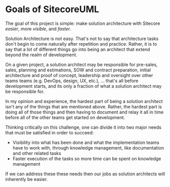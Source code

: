 # Goals of SitecoreUML

The goal of this project is simple: make solution architecture with Sitecore _easier_, more _visible_, and _faster_.  

Solution Architecture is not easy. That's not to say that architecture tasks don't begin to come naturally after repetition and practice. Rather, it is to say that a lot of different things go into being an architect that extend beyond the realm of development.

On a given project, a solution architect may be responsible for pre-sales, sales, planning and estimations, SOW and contract preparation, initial architecture and proof of concept, leadership and oversight over other teams teams \(e.g. DevOps, design, UX, etc.\), ... that's all before development starts, and its only a fraction of what a solution architect may be responsible for.

In my opinion and experience, the hardest part of being a solution architect isn't any of the things that are mentioned above. Rather, the hardest part is doing all of those things and then having to document and relay it all in time before all of the other teams get started on development.

Thinking critically on this challenge, one can divide it into two major needs that must be satisfied in order to succeed:

* Visibility into what has been done and what the implementation teams have to work with, through knowledge management, like documentation and other related tasks
* Faster execution of the tasks so more time can be spent on knowledge management

If we can address these these needs then our jobs as solution architects will inherently be easier.



